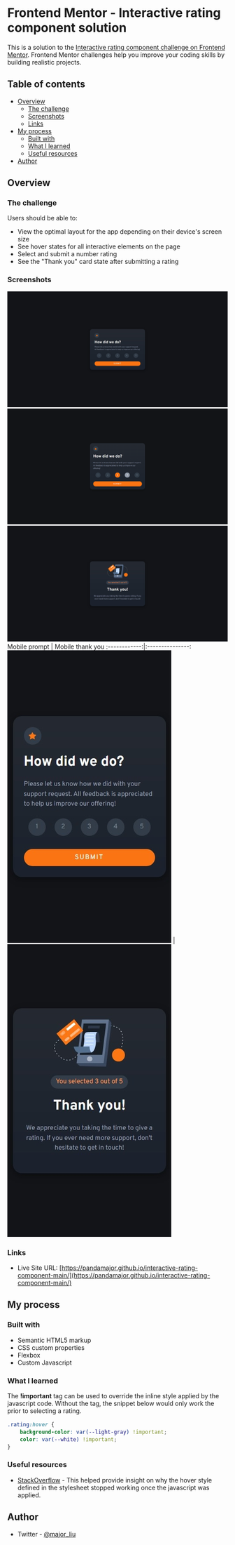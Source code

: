 # Frontend Mentor - Interactive rating component solution

This is a solution to the [Interactive rating component challenge on Frontend Mentor](https://www.frontendmentor.io/challenges/interactive-rating-component-koxpeBUmI). Frontend Mentor challenges help you improve your coding skills by building realistic projects. 

## Table of contents

- [Overview](#overview)
  - [The challenge](#the-challenge)
  - [Screenshots](#screenshots)
  - [Links](#links)
- [My process](#my-process)
  - [Built with](#built-with)
  - [What I learned](#what-i-learned)
  - [Useful resources](#useful-resources)
- [Author](#author)

## Overview

### The challenge

Users should be able to:

- View the optimal layout for the app depending on their device's screen size
- See hover states for all interactive elements on the page
- Select and submit a number rating
- See the "Thank you" card state after submitting a rating

### Screenshots

![Web prompt](/screenshots/web%20prompt.jpeg)
![Web active states](/screenshots/web%20active%20states.png)
![Web thank you](/screenshots/web%20thank%20you.jpeg)
Mobile prompt | Mobile thank you
:------------:|:---------------:
![Mobile prompt](/screenshots/mobile%20prompt.jpeg) | ![Mobile thank you](/screenshots/mobile%20thank%20you.jpeg)


### Links
- Live Site URL: [https://pandamajor.github.io/interactive-rating-component-main/](https://pandamajor.github.io/interactive-rating-component-main/)

## My process

### Built with

- Semantic HTML5 markup
- CSS custom properties
- Flexbox
- Custom Javascript

### What I learned

The **!important** tag can be used to override the inline style applied by the javascript code. Without the tag, the snippet below would only work the prior to selecting a rating.

```css
.rating:hover {
    background-color: var(--light-gray) !important;
    color: var(--white) !important;
}
```

### Useful resources

- [StackOverflow](https://stackoverflow.com/questions/14071652/css-hover-event-not-working-after-using-javascript) - This helped provide insight on why the hover style defined in the stylesheet stopped working once the javascript was applied.

## Author

- Twitter - [@major_liu](https://www.twitter.com/major_liu)

